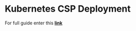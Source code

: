 # Kubernetes CSP Deployment

For full guide enter this [**link**](https://docs.aquasec.com/docs/kubernetes)
